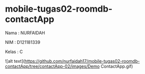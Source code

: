 # mobile-tugas02-roomdb-contactApp

Nama : NURFAIDAH

NIM : D121181339

Kelas : C


![alt text](https://github.com/nurfaidah17/mobile-tugas02-roomdb-contactApp/tree/contactApp-02/images/Demo ContactApp.gif)
